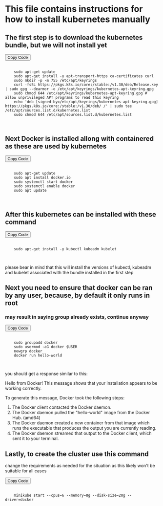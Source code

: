 # This file contains instructions for how to install kubernetes manually



<div style="display: none;">
    <script>
    function copyToClipboard() {
        var code = document.getElementById('codeBlock').innerText;
        navigator.clipboard.writeText(code).then(function() {
            alert('Code copied to clipboard!');
        }, function(err) {
            console.error('Could not copy text: ', err);
        });
    }
    </script>
</div>

## The first step is to download the kubernetes bundle, but we will not install yet

<div>
    <button onclick="copyToClipboard()">Copy Code</button>
    <pre id="codeBlock">
    <code>
    sudo apt-get update
    sudo apt-get install -y apt-transport-https ca-certificates curl
    sudo mkdir -p -m 755 /etc/apt/keyrings
    curl -fsSL https://pkgs.k8s.io/core:/stable:/v1.30/deb/Release.key | sudo gpg --dearmor -o /etc/apt/keyrings/kubernetes-apt-keyring.gpg
    sudo chmod 644 /etc/apt/keyrings/kubernetes-apt-keyring.gpg # allow unprivileged APT programs to read this keyring
    echo 'deb [signed-by=/etc/apt/keyrings/kubernetes-apt-keyring.gpg] https://pkgs.k8s.io/core:/stable:/v1.30/deb/ /' | sudo tee /etc/apt/sources.list.d/kubernetes.list
    sudo chmod 644 /etc/apt/sources.list.d/kubernetes.list
    </code>
    </pre>
</div>



## Next Docker is installed allong with containered as these are used by kubernetes

<div>
    <button onclick="copyToClipboard()">Copy Code</button>
    <pre id="codeBlock">
    <code>
    sudo apt-get update
    sudo apt install docker.io
    sudo systemctl start docker
    sudo systemctl enable docker
    sudo apt update
    </code>
    </pre>
</div>

## After this kubernetes can be installed with these command

<div>
    <button onclick="copyToClipboard()">Copy Code</button>
    <pre id="codeBlock">
    <code>
    sudo apt-get install -y kubectl kubeadm kubelet
    </code>
    </pre>
</div>

please bear in mind that this will install the versions of
kubectl, kubeadm and kubelet associated with the bundle installed in the first step

## Next you need to ensure that docker can be ran by any user, because, by default it only runs in root

### may result in saying group already exists, continue anyway

<div>
    <button onclick="copyToClipboard()">Copy Code</button>
    <pre id="codeBlock">
    <code>
    sudo groupadd docker
    sudo usermod -aG docker $USER
    newgrp docker
    docker run hello-world
    </code>
    </pre>
</div>

you should get a response similar to this:

Hello from Docker!
This message shows that your installation appears to be working correctly.

To generate this message, Docker took the following steps:
 1. The Docker client contacted the Docker daemon.
 2. The Docker daemon pulled the "hello-world" image from the Docker Hub.
    (amd64)
 3. The Docker daemon created a new container from that image which runs the
    executable that produces the output you are currently reading.
 4. The Docker daemon streamed that output to the Docker client, which sent it
    to your terminal.

## Lastly, to create the cluster use this command
change the requirements as needed for the situation as this likely won't be suitable for all cases


<div>
    <button onclick="copyToClipboard()">Copy Code</button>
    <pre id="codeBlock">
    <code>
    minikube start --cpus=6 --memory=8g --disk-size=20g --driver=docker
    </code>
    </pre>
</div>
